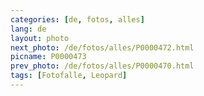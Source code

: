 ```yaml
---
categories: [de, fotos, alles]
lang: de
layout: photo
next_photo: /de/fotos/alles/P0000472.html
picname: P0000473
prev_photo: /de/fotos/alles/P0000470.html
tags: [Fotofalle, Leopard]
---
```

